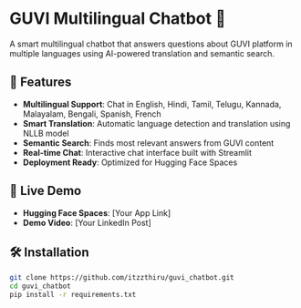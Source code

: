 # GUVI Multilingual Chatbot 🤖

A smart multilingual chatbot that answers questions about GUVI platform in multiple languages using AI-powered translation and semantic search.

## 🌟 Features

- **Multilingual Support**: Chat in English, Hindi, Tamil, Telugu, Kannada, Malayalam, Bengali, Spanish, French
- **Smart Translation**: Automatic language detection and translation using NLLB model
- **Semantic Search**: Finds most relevant answers from GUVI content
- **Real-time Chat**: Interactive chat interface built with Streamlit
- **Deployment Ready**: Optimized for Hugging Face Spaces

## 🚀 Live Demo

- **Hugging Face Spaces**: [Your App Link]
- **Demo Video**: [Your LinkedIn Post]

## 🛠️ Installation

```bash
git clone https://github.com/itzzthiru/guvi_chatbot.git
cd guvi_chatbot
pip install -r requirements.txt